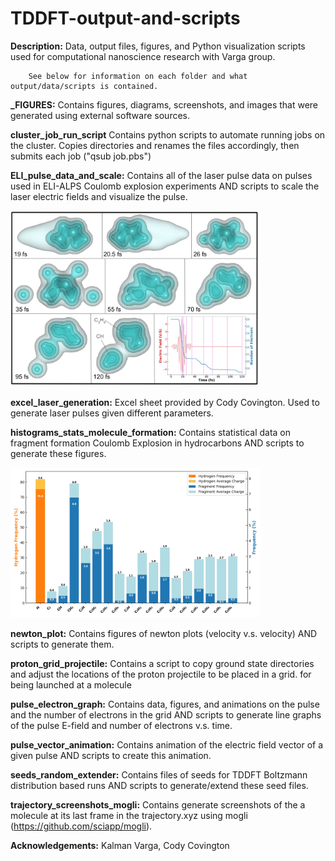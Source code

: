 # TDDFT-output-and-scripts

**Description:** Data, output files, figures, and Python visualization scripts used for computational nanoscience research with Varga group.

        See below for information on each folder and what output/data/scripts is contained.

**_FIGURES:** Contains figures, diagrams, screenshots, and images that were generated using external software sources.

**cluster_job_run_script** Contains python scripts to automate running jobs on the cluster. Copies directories and renames the files accordingly, then submits each job ("qsub job.pbs")

**ELI_pulse_data_and_scale:** Contains all of the laser pulse data on pulses used in ELI-ALPS Coulomb explosion experiments AND scripts to scale the laser electric fields and visualize the pulse.

<img src="_FIGURES/C4H10_snapshot_diagrams/snapshots_new_CH.png" alt="Snapshot diagram of CH formation resulting from Coulomb explosion fragmentation of butane" width="400"/>

**excel_laser_generation:** Excel sheet provided by Cody Covington. Used to generate laser pulses given different parameters.

**histograms_stats_molecule_formation:** Contains statistical data on fragment formation Coulomb Explosion in hydrocarbons AND scripts to generate these figures.

<img src="histograms_stats_molecule_formation/c4h10/paper_histo_x_polarized/frag_charge_averages_two_axes.png" alt="Histogram of fragment formations from 88 different simulations of butane Coulomb explosion" width="400"/>

**newton_plot:** Contains figures of newton plots (velocity v.s. velocity) AND scripts to generate them.

**proton_grid_projectile:** Contains a script to copy ground state directories and adjust the locations of the proton projectile to be placed in a grid. for being launched at a molecule

**pulse_electron_graph:** Contains data, figures, and animations on the pulse and the number of electrons in the grid AND scripts to generate line graphs of the pulse E-field and number of electrons v.s. time.

**pulse_vector_animation:** Contains animation of the electric field vector of a given pulse AND scripts to create this animation.

**seeds_random_extender:** Contains files of seeds for TDDFT Boltzmann distribution based runs AND scripts to generate/extend these seed files.

**trajectory_screenshots_mogli:** Contains generate screenshots of the a molecule at its last frame in the trajectory.xyz using mogli (https://github.com/sciapp/mogli).


**Acknowledgements:** Kalman Varga, Cody Covington
